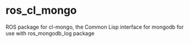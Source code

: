 ros_cl_mongo
====================

ROS package for cl-mongo, the Common Lisp interface for mongodb for use
with ros_mongodb_log package 

